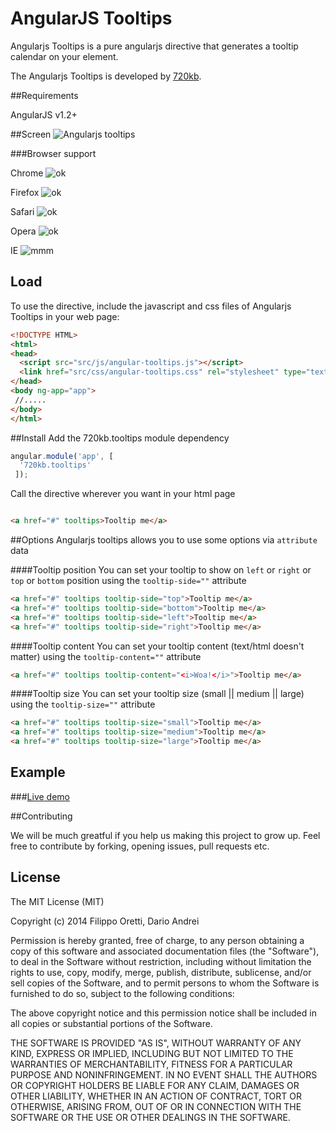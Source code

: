 AngularJS Tooltips
==================


Angularjs Tooltips is a pure angularjs directive that generates a tooltip calendar on your element.


The Angularjs Tooltips is developed by [720kb](http://720kb.net).

##Requirements


AngularJS v1.2+

##Screen
![Angularjs tooltips](http://i.imgur.com/2rOwAbQ.png)

###Browser support


Chrome  ![ok](http://i.imgur.com/CK8qxk1.png)

Firefox ![ok](http://i.imgur.com/CK8qxk1.png)

Safari ![ok](http://i.imgur.com/CK8qxk1.png)

Opera ![ok](http://i.imgur.com/CK8qxk1.png)

IE    ![mmm](http://i.imgur.com/iAIwqCL.png)


## Load

To use the directive, include the javascript and css files of Angularjs Tooltips in your web page:

```html
<!DOCTYPE HTML>
<html>
<head>
  <script src="src/js/angular-tooltips.js"></script>
  <link href="src/css/angular-tooltips.css" rel="stylesheet" type="text/css" />
</head>
<body ng-app="app">
 //.....
</body>
</html>
```

##Install
Add the 720kb.tooltips module dependency

```js
angular.module('app', [
  '720kb.tooltips'
 ]);
```


Call the directive wherever you want in your html page

```html

<a href="#" tooltips>Tooltip me</a>

```
##Options
Angularjs tooltips allows you to use some options via `attribute`  data

####Tooltip position
You can set your tooltip to show on `left` or `right` or `top` or `bottom` position
using the `tooltip-side=""` attribute
```html
<a href="#" tooltips tooltip-side="top">Tooltip me</a>
<a href="#" tooltips tooltip-side="bottom">Tooltip me</a>
<a href="#" tooltips tooltip-side="left">Tooltip me</a>
<a href="#" tooltips tooltip-side="right">Tooltip me</a>
```
####Tooltip content
You can set your tooltip content (text/html doesn't matter)
using the `tooltip-content=""` attribute

```html
<a href="#" tooltips tooltip-content="<i>Woa!</i>">Tooltip me</a>
```

####Tooltip size
You can set your tooltip size (small || medium || large)
using the `tooltip-size=""` attribute

```html
<a href="#" tooltips tooltip-size="small">Tooltip me</a>
<a href="#" tooltips tooltip-size="medium">Tooltip me</a>
<a href="#" tooltips tooltip-size="large">Tooltip me</a>
```

## Example

###[Live demo](https://720kb.github.io/angularjs-tooltips)


##Contributing

We will be much greatful if you help us making this project to grow up. 
Feel free to contribute by forking, opening issues, pull requests etc.

## License

The MIT License (MIT)

Copyright (c) 2014 Filippo Oretti, Dario Andrei

Permission is hereby granted, free of charge, to any person obtaining a copy of this software and associated documentation files (the "Software"), to deal in the Software without restriction, including without limitation the rights to use, copy, modify, merge, publish, distribute, sublicense, and/or sell copies of the Software, and to permit persons to whom the Software is furnished to do so, subject to the following conditions:

The above copyright notice and this permission notice shall be included in all copies or substantial portions of the Software.

THE SOFTWARE IS PROVIDED "AS IS", WITHOUT WARRANTY OF ANY KIND, EXPRESS OR IMPLIED, INCLUDING BUT NOT LIMITED TO THE WARRANTIES OF MERCHANTABILITY, FITNESS FOR A PARTICULAR PURPOSE AND NONINFRINGEMENT. IN NO EVENT SHALL THE AUTHORS OR COPYRIGHT HOLDERS BE LIABLE FOR ANY CLAIM, DAMAGES OR OTHER LIABILITY, WHETHER IN AN ACTION OF CONTRACT, TORT OR OTHERWISE, ARISING FROM, OUT OF OR IN CONNECTION WITH THE SOFTWARE OR THE USE OR OTHER DEALINGS IN THE SOFTWARE.